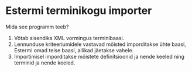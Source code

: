 # Estermi terminikogu importer

Mida see programm teeb?

1. Võtab sisendiks XML vormingus terminibaasi.
2. Lennunduse kriteeriumidele vastavad mõisted imporditakse ühte baasi, Estermi omad teise baasi, allikad jäetakse vahele.
3. Importimisel imporditakse mõistete definitsioonid ja nende keeled ning terminid ja nende keeled.
